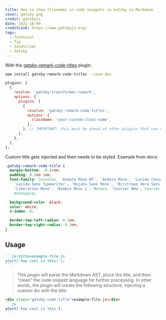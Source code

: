 ```yaml
---
title: How to show filenames in code snippets in Gatsby in Markdown
cover: gatsby.png
credit: gatsbyjs
date: 2022-10-09
creditLink: https://www.gatsbyjs.org/
tags:
  - Technical
  - Tip
  - JavaScript
  - Gatsby
---
```


With the [gatsby-remark-code-titles](https://www.gatsbyjs.com/plugins/gatsby-remark-code-titles/) plugin.

```bash
npm install gatsby-remark-code-titles --save-dev
```

```javascript:title=gatsby-config.js
plugins: [
  {
    resolve: 'gatsby-transformer-remark',
    options: {
      plugins: [
        {
          resolve: 'gatsby-remark-code-titles',
          options: {
            className: 'your-custom-class-name',
          },
        }, // IMPORTANT: this must be ahead of other plugins that use code blocks
      ],
    },
  },
];
```

Custom title gets injected and then needs to be styled. Example from docs:

```css
.gatsby-remark-code-title {
  margin-bottom: -0.6rem;
  padding: 0.5em 1em;
  font-family: Consolas, 'Andale Mono WT', 'Andale Mono', 'Lucida Console',
    'Lucida Sans Typewriter', 'DejaVu Sans Mono', 'Bitstream Vera Sans Mono',
    'Liberation Mono', 'Nimbus Mono L', Monaco, 'Courier New', Courier,
    monospace;

  background-color: black;
  color: white;
  z-index: 0;

  border-top-left-radius: 0.3em;
  border-top-right-radius: 0.3em;
}
```

## Usage

```markdown
```js:title=example-file.js
alert('how cool is this!');
```.
```

> This plugin will parse the Markdown AST, pluck the title, and then “clean” the code snippet language for further processing.
> In other words, the plugin will create the following structure, injecting a custom div with the title:

```markdown
<div class="gatsby-code-title">example-file.js</div>
```js
alert('how cool is this');
```.
```

